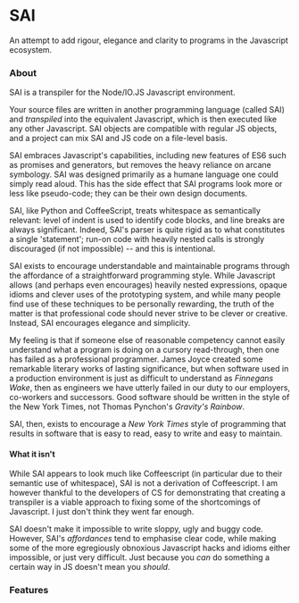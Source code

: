 # SAI
An attempt to add rigour, elegance and clarity to programs in the Javascript ecosystem.

### About

SAI is a transpiler for the Node/IO.JS Javascript environment. 

Your source files are written in another programming language (called SAI) and _transpiled_ into the equivalent Javascript, which is then executed like any other Javascript. SAI objects are compatible with regular JS objects, and a project can mix SAI and JS code on a file-level basis. 

SAI embraces Javascript's capabilities, including new features of ES6 such as promises and generators, but removes the heavy reliance on arcane symbology. SAI was designed primarily as a humane language one could simply read aloud. This has the side effect that SAI programs look more or less like pseudo-code; they can be their own design documents.

SAI, like Python and CoffeeScript, treats whitespace as semantically relevant: level of indent is used to identify code blocks, and line breaks are always significant. Indeed, SAI's parser is quite rigid as to what constitutes a single 'statement'; run-on code with heavily nested calls is strongly discouraged (if not impossible) -- and this is intentional.

SAI exists to encourage understandable and maintainable programs through the affordance of a straightforward programming style. While Javascript allows (and perhaps even encourages) heavily nested expressions, opaque idioms and clever uses of the prototyping system, and while many people find use of these techniques to be personally rewarding, the truth of the matter is that professional code should never strive to be clever or creative. Instead, SAI encourages elegance and simplicity.

My feeling is that if someone else of reasonable competency cannot easily understand what a program is doing on a cursory read-through, then one has failed as a professional programmer. James Joyce created some remarkable literary works of lasting significance, but when software used in a production environment is just as difficult to understand as _Finnegans Wake_, then as engineers we have utterly failed in our duty to our employers, co-workers and successors. Good software should be written in the style of the New York Times, not Thomas Pynchon's _Gravity's Rainbow_. 

SAI, then, exists to encourage a _New York Times_ style of programming that results in software that is easy to read, easy to write and easy to maintain. 

#### What it isn't

While SAI appears to look much like Coffeescript (in particular due to their semantic use of whitespace), SAI is not a derivation of Coffeescript. I am however thankful to the developers of CS for demonstrating that creating a transpiler is a viable approach to fixing some of the shortcomings of Javascript. I just don't think they went far enough.

SAI doesn't make it impossible to write sloppy, ugly and buggy code.  However, SAI's _affordances_ tend to emphasise clear code, while making some of the more egregiously obnoxious Javascript hacks and idioms either impossible, or just very difficult. Just because you _can_ do something a certain way in JS doesn't mean you _should_.

### Features

